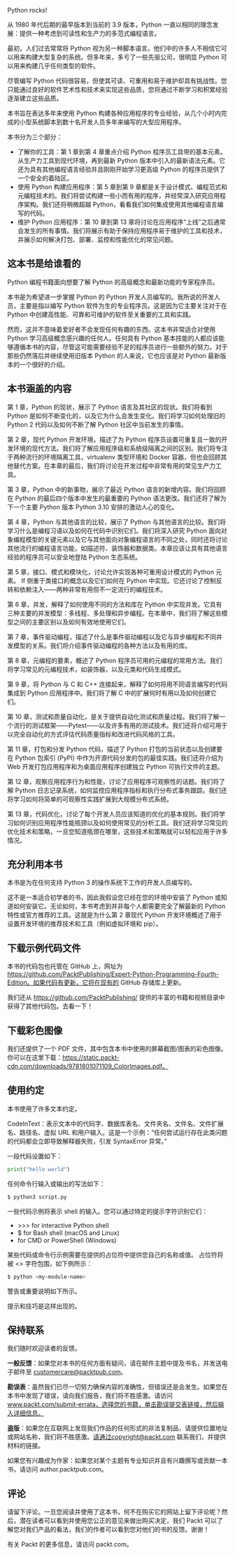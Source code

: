Python rocks!

从 1980 年代后期的最早版本到当前的 3.9 版本，Python 一直以相同的理念发展：提供一种考虑到可读性和生产力的多范式编程语言。

最初，人们过去常常将 Python 视为另一种脚本语言。他们中的许多人不相信它可以用来构建大型复杂的系统。但多年来，多亏了一些先驱公司，很明显 Python 可以用来构建几乎任何类型的软件。

尽管编写 Python 代码很容易，但使其可读、可重用和易于维护却具有挑战性。您只能通过良好的软件艺术性和技术来实现这些品质，您将通过不断学习和积累经验逐渐建立这些品质。

本书旨在表达多年来使用 Python 构建各种应用程序的专业经验，从几个小时内完成的小型系统脚本到数十名开发人员多年来编写的大型应用程序。

本书分为三个部分：

- 了解你的工具：第 1 章到第 4 章重点介绍 Python 程序员工具带的基本元素。从生产力工具到现代环境，再到最新 Python 版本中引入的最新语法元素。它还为具有其他编程语言经验并且刚刚开始学习更高级 Python 的程序员提供了一个安全的着陆区。
- 使用 Python 构建应用程序：第 5 章到第 9 章都是关于设计模式、编程范式和元编程技术的。我们将尝试构建一些小而有用的程序，并经常深入研究应用程序架构。我们还将稍微超越 Python，看看我们如何集成使用其他编程语言编写的代码。
- 维护 Python 应用程序：第 10 章到第 13 章将讨论在应用程序“上线”之后通常会发生的所有事情。我们将展示有助于保持应用程序易于维护的工具和技术，并展示如何解决打包、部署、监控和性能优化的常见问题。

## 这本书是给谁看的

Python 编程书籍面向想要了解 Python 的高级概念和最新功能的专家程序员。

本书是为希望进一步掌握 Python 的 Python 开发人员编写的。我所说的开发人员，主要是指以编写 Python 软件为生的专业程序员。这是因为它主要关注对于在 Python 中创建高性能、可靠和可维护的软件至关重要的工具和实践。

然而，这并不意味着爱好者不会发现任何有趣的东西。这本书非常适合对使用 Python 学习高级概念感兴趣的任何人。任何具有 Python 基本技能的人都应该能够遵循本书的内容，尽管这可能需要经验不足的程序员进行一些额外的努力。对于那些仍然落后并继续使用旧版本 Python 的人来说，它也应该是对 Python 最新版本的一个很好的介绍。

## 本书涵盖的内容

第 1 章，Python 的现状，展示了 Python 语言及其社区的现状。我们将看到 Python 是如何不断变化的，以及它为什么会发生变化。我们将学习如何处理旧的 Python 2 代码以及如何不断了解 Python 社区中当前发生的事情。

第 2 章，现代 Python 开发环境，描述了为 Python 程序员设置可重复且一致的开发环境的现代方法。我们将了解应用程序级和系统级隔离之间的区别。我们将专注于两种流行的环境隔离工具，virtualenv 类型环境和 Docker 容器，但也会回顾其他替代方案。在本章的最后，我们将讨论在开发过程中非常有用的常见生产力工具。

第 3 章，Python 中的新事物，展示了最近 Python 语言的新增内容。我们将回顾在 Python 的最后四个版本中发生的最重要的 Python 语法更改。我们还将了解为下一个主要 Python 版本 Python 3.10 安排的激动人心的变化。

第 4 章，Python 与其他语言的比较，展示了 Python 与其他语言的比较。我们将学习什么是编程习语以及如何在代码中识别它们。我们将深入研究 Python 面向对象编程模型的关键元素以及它与其他面向对象编程语言的不同之处，同时还将讨论其他流行的编程语言功能，如描述符、装饰器和数据类。本章应该让具有其他语言经验的程序员可以安全地登陆 Python 生态系统。

第 5 章，接口、模式和模块化，讨论允许实现各种可重用设计模式的 Python 元素。 If 侧重于类接口的概念以及它们如何在 Python 中实现。它还讨论了控制反转和依赖注入——两种非常有用但不一定流行的编程技术。

第 6 章，并发，解释了如何使用不同的方法和库在 Python 中实现并发。它具有三种主要的并发模型：多线程、多处理和异步编程。在本章中，我们将了解这些模型之间的主要区别以及如何有效地使用它们。

第 7 章，事件驱动编程，描述了什么是事件驱动编程以及它与异步编程和不同并发模型的关系。我们将介绍事件驱动编程的各种方法以及有用的库。

第 8 章，元编程的要素，概述了 Python 程序员可用的元编程的常用方法。我们将学习常见的元编程技术，如装饰器，以及元类和代码生成模式。

第 9 章，将 Python 与 C 和 C++ 连接起来，解释了如何将用不同语言编写的代码集成到 Python 应用程序中。我们将了解 C 中的扩展何时有用以及如何创建它们。

第 10 章，测试和质量自动化，是关于提供自动化测试和质量过程。我们将了解一个流行的测试框架——Pytest——以及许多有用的测试技术。我们还将介绍可用于以完全自动化的方式评估代码质量指标和改进代码风格的工具。

第 11 章，打包和分发 Python 代码，描述了 Python 打包的当前状态以及创建要在 Python 包索引 (PyPI) 中作为开源代码分发的包的最佳实践。我们还将介绍为 Web 开发打包应用程序和为桌面应用程序创建独立 Python 可执行文件的主题。

第 12 章，观察应用程序行为和性能，讨论了应用程序可观察性的话题。我们将了解 Python 日志记录系统，如何监控应用程序指标和执行分布式事务跟踪。我们还将学习如何将简单的可观察性实践扩展到大规模分布式系统。

第 13 章，代码优化，讨论了每个开发人员应该知道的优化的基本规则。我们将学习如何识别应用程序性能瓶颈以及如何使用常见的分析工具。我们还将学习常见的优化技术和策略，一旦您知道瓶颈在哪里，这些技术和策略就可以轻松应用于许多情况。

## 充分利用本书

本书是为在任何支持 Python 3 的操作系统下工作的开发人员编写的。

这不是一本适合初学者的书，因此我假设您已经在您的环境中安装了 Python 或知道如何安装它。无论如何，本书考虑到并非每个人都需要完全了解最新的 Python 特性或官方推荐的工具。这就是为什么第 2 章现代 Python 开发环境概述了用于设置开发环境的推荐技术和工具（例如虚拟环境和 pip）。

## 下载示例代码文件

本书的代码包也托管在 GitHub 上，网址为 https://github.com/PacktPublishing/Expert-Python-Programming-Fourth-Edition。如果代码有更新，它将在现有的 GitHub 存储库上更新。

我们还从 https://github.com/PacktPublishing/ 提供的丰富的书籍和视频目录中获得了其他代码包。去看一下！

## 下载彩色图像

我们还提供了一个 PDF 文件，其中包含本书中使用的屏幕截图/图表的彩色图像。你可以在这里下载：https://static.packt-cdn.com/downloads/9781801071109_ColorImages.pdf。

## 使用约定

本书使用了许多文本约定。

CodeInText：表示文本中的代码字、数据库表名、文件夹名、文件名、文件扩展名、路径名、虚拟 URL 和用户输入。这是一个示例：“任何尝试运行存在此类问题的代码都会立即导致解释器失败，引发 SyntaxError 异常。”

一段代码设置如下：

```python
print("hello world")
```

任何命令行输入或输出的写法如下：

```python
$ python3 script.py
```

一些代码示例将表示 shell 的输入。您可以通过特定的提示字符识别它们：

- \>\>\> for interactive Python shell
- $ for Bash shell (macOS and Linux)
- for CMD or PowerShell (Windows)

某些代码或命令行示例需要在提供的占位符中提供您自己的名称或值。 占位符将被 <> 字符包围，如下例所示：
```bash
$ python <my-module-name>
```

警告或重要说明如下所示。

提示和技巧是这样出现的。

## 保持联系

我们随时欢迎读者的反馈。

**一般反馈**：如果您对本书的任何方面有疑问，请在邮件主题中提及书名，并发送电子邮件至 customercare@packtpub.com。

**勘误表**：虽然我们已尽一切努力确保内容的准确性，但错误还是会发生。如果您在本书中发现了错误，请向我们报告，我们将不胜感激。请访问 www.packt.com/submit-errata，选择您的书籍，单击勘误提交表链接，然后输入详细信息。

**盗版**：如果您在互联网上发现我们作品的任何形式的非法复制品，请提供位置地址或网站名称，我们将不胜感激。请通过copyright@packt.com 联系我们，并提供材料的链接。

如果您有兴趣成为作家：如果您对某个主题有专业知识并且有兴趣撰写或贡献一本书，请访问 author.packtpub.com。

## 评论

请留下评论。一旦您阅读并使用了这本书，何不在购买它的网站上留下评论呢？然后，潜在读者可以看到并使用您公正的意见来做出购买决定，我们 Packt 可以了解您对我们产品的看法，我们的作者可以看到您对他们的书的反馈。谢谢！

有关 Packt 的更多信息，请访问 packt.com。
